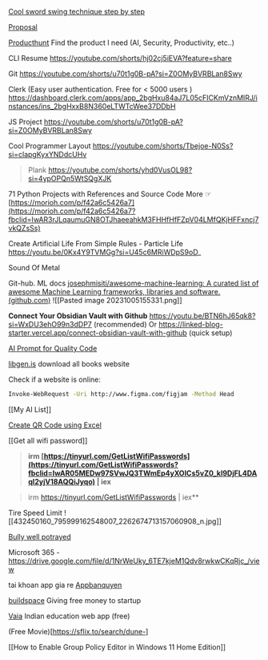 [Cool sword swing technique step by step](https://www.facebook.com/share/r/1FoZErtv4C/)

[Proposal](https://youtube.com/shorts/sBs43-GVQbI?si=fqShhISFl03jLgGl)

[Producthunt](https://www.producthunt.com/golden-kitty-awards/hall-of-fame?year=2023#ai-product)
	Find the product I need (AI, Security, Productivity, etc..)

CLI Resume
	https://youtube.com/shorts/hj02cj5iEVA?feature=share

Git
	https://youtube.com/shorts/u70t1g0B-pA?si=Z0OMyBVRBLan8Swy

Clerk (Easy user authentication. Free  for  < 5000 users )
	https://dashboard.clerk.com/apps/app_2bgHxu84aJ7L05cFICKmVznMIRJ/instances/ins_2bgHxxB8N360eLTWTcWee37DDbH

JS Project
	https://youtube.com/shorts/u70t1g0B-pA?si=Z0OMyBVRBLan8Swy

Cool Programmer Layout
	https://youtube.com/shorts/Tbejoe-N0Ss?si=clapgKyxYNDdcUHv

> Plank
> 	https://youtube.com/shorts/yhd0VusOL98?si=4ypOPQn5WtSQgXJK


71 Python Projects with References and Source Code
	More ☞ [https://morioh.com/p/f42a6c5426a7](https://morioh.com/p/f42a6c5426a7?fbclid=IwAR3rJLqaumuGN8OTJhaeeahkM3FHHfHfFZpV04LMfQKjHFFxncj7vkQZsSs)


Create Artificial Life From Simple Rules - Particle Life
	https://youtu.be/0Kx4Y9TVMGg?si=U45c6MRiWDpS9oD_

Sound Of Metal

Git-hub. ML docs
	[josephmisiti/awesome-machine-learning: A curated list of awesome Machine Learning frameworks, libraries and software. (github.com)](https://github.com/josephmisiti/awesome-machine-learning)
![[Pasted image 20231005155331.png]]


**Connect Your Obsidian Vault with Github**
https://youtu.be/BTN6hJ65qk8?si=WxDU3ehO99n3dDP7 (recommended)
Or
https://linked-blog-starter.vercel.app/connect-obsidian-vault-with-github (quick setup)

[AI Prompt for Quality Code](https://pastebin.com/dLWDzE0m)

[libgen.is](http://libgen.is/)
	download all books website


Check if a website is online:
```bash
Invoke-WebRequest -Uri http://www.figma.com/figjam -Method Head
```

[[My AI List]]

[Create QR Code using Excel](https://www.instagram.com/reel/C2U6a34reJE/?utm_source=ig_web_button_share_sheet&igsh=ZDNlZDc0MzIxNw==) 

[[Get all wifi password]]
> **irm [https://tinyurl.com/GetListWifiPasswords](https://tinyurl.com/GetListWifiPasswords?fbclid=IwAR05MEDw97SVwJQ3TWmEp4yXOICs5vZ0_kl9DjFL4DAql2yjV18AQQiJyqo) | iex**

> irm https://tinyurl.com/GetListWifiPasswords | iex**

Tire Speed Limit 
![[432450160_795999162548007_2262674713157060908_n.jpg]]

[Bully well potrayed](https://youtube.com/shorts/Ci0F6nkqzpE?si=vrLKnBwJa1xsJ_oI)

Microsoft 365 - https://drive.google.com/file/d/1NrWeUky_6TE7kjeM1Qdv8rwkwCKqRjc_/view

tai khoan app gia re [Appbanquyen](https://appbanquyen.com/jetbrains-all-products-pack/)

[buildspace](https://sage.buildspace.so/)
	Giving free money to startup

[Vaia](https://sage.buildspace.so/)
	Indian education web app (free)

(Free Movie)[https://sflix.to/search/dune-]

[[How to Enable Group Policy Editor in Windows 11 Home Edition]]